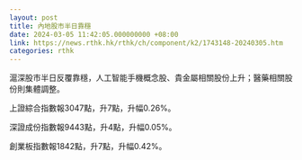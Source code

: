 ```yaml
---
layout: post
title: 內地股市半日靠穩
date: 2024-03-05 11:42:05.000000000 +08:00
link: https://news.rthk.hk/rthk/ch/component/k2/1743148-20240305.htm
categories: rthk
---
```


滬深股市半日反覆靠穩，人工智能手機概念股、貴金屬相關股份上升；醫藥相關股份則集體調整。

上證綜合指數報3047點，升7點，升幅0.26%。

深證成份指數報9443點，升4點，升幅0.05%。

創業板指數報1842點，升7點，升幅0.42%。
